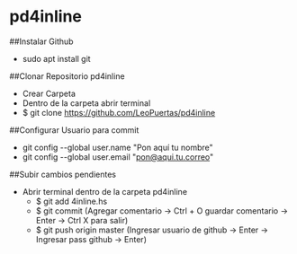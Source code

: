 # pd4inline


##Instalar Github
- sudo apt install git

##Clonar Repositorio pd4inline
- Crear Carpeta
- Dentro de la carpeta abrir terminal
- $ git clone https://github.com/LeoPuertas/pd4inline

##Configurar Usuario para commit
- git config --global user.name "Pon aquí tu nombre"
- git config --global user.email "pon@aqui.tu.correo"

##Subir cambios pendientes
- Abrir terminal dentro de la carpeta pd4inline
	- $ git add 4inline.hs
	- $ git commit                   (Agregar comentario -> Ctrl + O guardar comentario -> Enter -> Ctrl X para salir)
	- $ git push origin master       (Ingresar usuario de github -> Enter -> Ingresar pass github -> Enter) 

